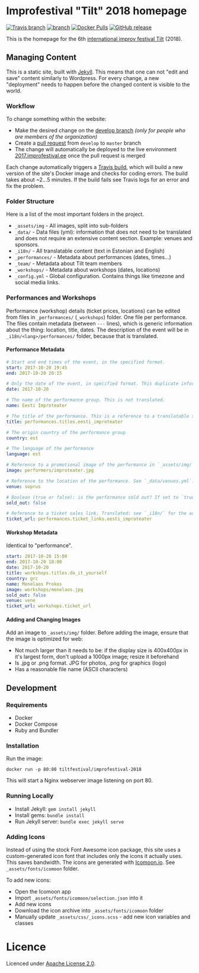 # Improfestival "Tilt" 2018 homepage

[![Travis branch](https://img.shields.io/travis/tilt-festival/improfestival-2018/develop.svg?maxAge=2592000)](https://travis-ci.org/tilt-festival/improfestival-2018)
[![
 branch](https://img.shields.io/scrutinizer/g/improv-jaa/improfestival-2018/develop.svg?maxAge=2592000)](https://scrutinizer-ci.com/g/tilt-festival/improfestival-2018/)
[![Docker Pulls](https://img.shields.io/docker/pulls/tiltfestival/improfestival-2018.svg?maxAge=2592000)](https://hub.docker.com/r/tiltfestival/improfestival-2018/)
[![GitHub release](https://img.shields.io/github/release/tilt-festival/improfestival-2018.svg?maxAge=2592000)](https://github.com/tilt-festival/improfestival-2018/releases)

This is the homepage for the 6th [international improv festival Tilt](https://2018.improfestival.ee) (2018).

## Managing Content

This is a static site, built with [Jekyll](http://jekyllrb.com). This means that one can not "edit and save" content similarly to Wordpress. 
For every change, a new "deployment" needs to happen before the changed content is visible to the world.

### Workflow

To change something within the website:

- Make the desired change on the [develop branch](https://github.com/improv-jaa/improfestival-2018/tree/develop) _(only for people who are members of the organization)_
- Create a [pull request](https://guides.github.com/activities/hello-world/#pr) from `develop` to `master` branch
- The change will automatically be deployed to the live environment [2017.improfestival.ee](https://2017.improfestival.ee) once the pull request is merged

Each change automatically triggers a [Travis build](https://travis-ci.org/improv-jaa/improfestival-2018/builds), which will build a new version of the site's Docker image and checks for coding errors.
The build takes about ~2...5 minutes. If the build fails see Travis logs for an error and fix the problem.

### Folder Structure

Here is a list of the most important folders in the project.

- `_assets/img` - All images, split into sub-folders
- `_data/` - Data files (yml): information that does not need to be translated and does not require an extensive content section. Example: venues and sponsors.
- `_i18n/` - All translatable content (text in Estonian and English)
- `_performances/` - Metadata about performances (dates, times...)
- `_team/` - Metadata about Tilt team members
- `_workshops/` - Metadata about workshops (dates, locations)
- `_config.yml` - Global configuration. Contains things like timezone and social media links.

### Performances and Workshops

Performance (workshop) details (ticket prices, locations) can be edited from files in `_performances/` (`_workshops`) folder. One file per performance.
The files contain metadata (between `---` lines), which is generic information about the thing: location, title, dates. The description of the event will be in 
`_i18n/<lang>/performances/` folder, because that is translated.
 
#### Performance Metadata

```yaml
# Start and end times of the event, in the specified format.
start: 2017-10-20 19:45
end: 2017-10-20 20:15

# Only the date of the event, in specified format. This duplicate information is needed for technical reasons.
date: 2017-10-20

# The name of the performance group. This is not translated.
name: Eesti Improteater

# The title of the performance. This is a reference to a translatable string in _i18n/ folder
title: performances.titles.eesti_improteater

# The origin country of the performance group
country: est

# The language of the performance
language: est

# Reference to a promotional image of the performance in `_assets/img/` folder. No leading slash.
image: performers/improteater.jpg

# Reference to the location of the performance. See `_data/venues.yml`.
venue: soprus

# Boolean (true or false): is the performance sold out? If set to `true`, a "SOLD OUT" sign will be shown.
sold_out: false

# Reference to a ticket sales link. Translated: see `_i18n/` for the actual link.
ticket_url: performances.ticket_links.eesti_improteater
```

#### Workshop Metadata

Identical to "performance".

```yaml
start: 2017-10-20 15:00
end: 2017-10-20 18:00
date: 2017-10-20
title: workshops.titles.do_it_yourself
country: grc
name: Menelaos Prokos
image: workshops/menelaos.jpg
sold_out: false
venue: vene
ticket_url: workshops.ticket_url
```

#### Adding and Changing Images

Add an image to `_assets/img/` folder. Before adding the image, ensure that the image is optimized for web:

- Not much larger than it needs to be: if the display size is 400x400px in it's largest form, don't upload a 1000px image; resize it beforehand
- Is .jpg or .png format. JPG for photos, .png for graphics (logo)
- Has a reasonable file name (ASCII characters)

## Development

### Requirements

* Docker
* Docker Compose
* Ruby and Bundler

### Installation

Run the image:

```
docker run -p 80:80 tiltfestival/improfestival-2018
```

This will start a Nginx webserver image listening on port 80.

### Running Locally

* Install Jekyll: `gem install jekyll`
* Install gems: `bundle install`
* Run Jekyll server: `bundle exec jekyll serve`

### Adding Icons

Instead of using the stock Font Awesome icon package, this site uses a custom-generated icon font that includes only the icons it actually uses. This saves bandwidth.
The icons are generated with [Icomoon.io](https://icomoon.io/app/). See `_assets/fonts/icomoon` folder.

To add new icons:
 
- Open the Icomoon app
- Import `_assets/fonts/icomoon/selection.json` into it
- Add new icons
- Download the icon archive into `_assets/fonts/icomoon` folder
- Manually update `_assets/css/_icons.scss` - add new icon variables and classes

# Licence

Licenced under [Apache License 2.0](http://choosealicense.com/licenses/apache-2.0).
